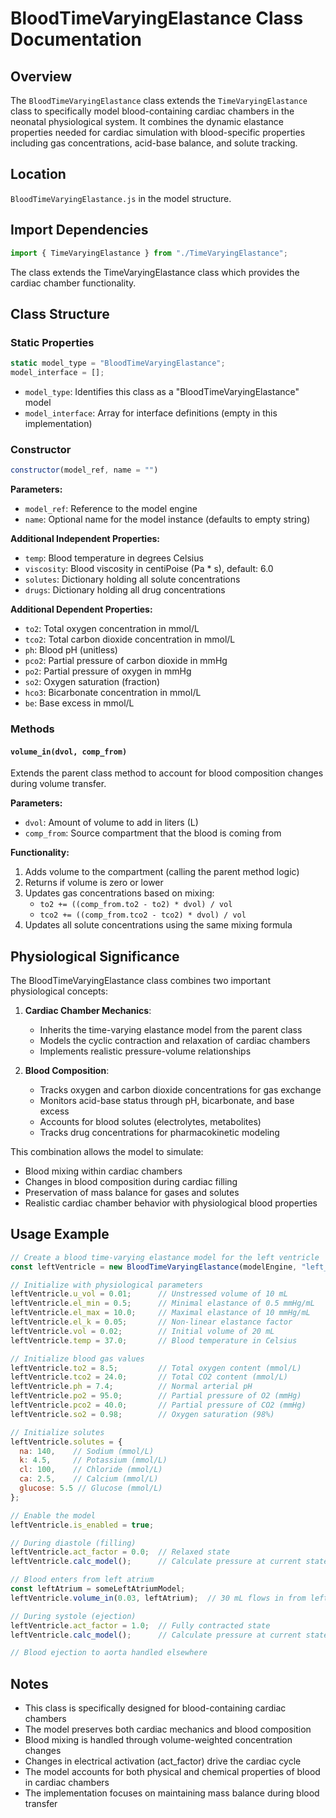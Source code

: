 # BloodTimeVaryingElastance Class Documentation

## Overview

The `BloodTimeVaryingElastance` class extends the `TimeVaryingElastance` class to specifically model blood-containing cardiac chambers in the neonatal physiological system. It combines the dynamic elastance properties needed for cardiac simulation with blood-specific properties including gas concentrations, acid-base balance, and solute tracking.

## Location

`BloodTimeVaryingElastance.js` in the model structure.

## Import Dependencies

```javascript
import { TimeVaryingElastance } from "./TimeVaryingElastance";
```

The class extends the TimeVaryingElastance class which provides the cardiac chamber functionality.

## Class Structure

### Static Properties

```javascript
static model_type = "BloodTimeVaryingElastance";
model_interface = [];
```

- `model_type`: Identifies this class as a "BloodTimeVaryingElastance" model
- `model_interface`: Array for interface definitions (empty in this implementation)

### Constructor

```javascript
constructor(model_ref, name = "")
```

**Parameters:**
- `model_ref`: Reference to the model engine
- `name`: Optional name for the model instance (defaults to empty string)

**Additional Independent Properties:**
- `temp`: Blood temperature in degrees Celsius
- `viscosity`: Blood viscosity in centiPoise (Pa * s), default: 6.0
- `solutes`: Dictionary holding all solute concentrations
- `drugs`: Dictionary holding all drug concentrations

**Additional Dependent Properties:**
- `to2`: Total oxygen concentration in mmol/L
- `tco2`: Total carbon dioxide concentration in mmol/L
- `ph`: Blood pH (unitless)
- `pco2`: Partial pressure of carbon dioxide in mmHg
- `po2`: Partial pressure of oxygen in mmHg
- `so2`: Oxygen saturation (fraction)
- `hco3`: Bicarbonate concentration in mmol/L
- `be`: Base excess in mmol/L

### Methods

#### `volume_in(dvol, comp_from)`

Extends the parent class method to account for blood composition changes during volume transfer.

**Parameters:**
- `dvol`: Amount of volume to add in liters (L)
- `comp_from`: Source compartment that the blood is coming from

**Functionality:**
1. Adds volume to the compartment (calling the parent method logic)
2. Returns if volume is zero or lower
3. Updates gas concentrations based on mixing:
   - `to2 += ((comp_from.to2 - to2) * dvol) / vol`
   - `tco2 += ((comp_from.tco2 - tco2) * dvol) / vol`
4. Updates all solute concentrations using the same mixing formula

## Physiological Significance

The BloodTimeVaryingElastance class combines two important physiological concepts:

1. **Cardiac Chamber Mechanics**:
   - Inherits the time-varying elastance model from the parent class
   - Models the cyclic contraction and relaxation of cardiac chambers
   - Implements realistic pressure-volume relationships

2. **Blood Composition**:
   - Tracks oxygen and carbon dioxide concentrations for gas exchange
   - Monitors acid-base status through pH, bicarbonate, and base excess
   - Accounts for blood solutes (electrolytes, metabolites)
   - Tracks drug concentrations for pharmacokinetic modeling

This combination allows the model to simulate:
- Blood mixing within cardiac chambers
- Changes in blood composition during cardiac filling
- Preservation of mass balance for gases and solutes
- Realistic cardiac chamber behavior with physiological blood properties

## Usage Example

```javascript
// Create a blood time-varying elastance model for the left ventricle
const leftVentricle = new BloodTimeVaryingElastance(modelEngine, "left_ventricle");

// Initialize with physiological parameters
leftVentricle.u_vol = 0.01;      // Unstressed volume of 10 mL
leftVentricle.el_min = 0.5;      // Minimal elastance of 0.5 mmHg/mL
leftVentricle.el_max = 10.0;     // Maximal elastance of 10 mmHg/mL
leftVentricle.el_k = 0.05;       // Non-linear elastance factor
leftVentricle.vol = 0.02;        // Initial volume of 20 mL
leftVentricle.temp = 37.0;       // Blood temperature in Celsius

// Initialize blood gas values
leftVentricle.to2 = 8.5;         // Total oxygen content (mmol/L)
leftVentricle.tco2 = 24.0;       // Total CO2 content (mmol/L)
leftVentricle.ph = 7.4;          // Normal arterial pH
leftVentricle.po2 = 95.0;        // Partial pressure of O2 (mmHg)
leftVentricle.pco2 = 40.0;       // Partial pressure of CO2 (mmHg)
leftVentricle.so2 = 0.98;        // Oxygen saturation (98%)

// Initialize solutes
leftVentricle.solutes = {
  na: 140,    // Sodium (mmol/L)
  k: 4.5,     // Potassium (mmol/L)
  cl: 100,    // Chloride (mmol/L)
  ca: 2.5,    // Calcium (mmol/L)
  glucose: 5.5 // Glucose (mmol/L)
};

// Enable the model
leftVentricle.is_enabled = true;

// During diastole (filling)
leftVentricle.act_factor = 0.0;  // Relaxed state
leftVentricle.calc_model();      // Calculate pressure at current state

// Blood enters from left atrium
const leftAtrium = someLeftAtriumModel;
leftVentricle.volume_in(0.03, leftAtrium);  // 30 mL flows in from left atrium with its blood composition

// During systole (ejection)
leftVentricle.act_factor = 1.0;  // Fully contracted state
leftVentricle.calc_model();      // Calculate pressure at current state

// Blood ejection to aorta handled elsewhere
```

## Notes

- This class is specifically designed for blood-containing cardiac chambers
- The model preserves both cardiac mechanics and blood composition
- Blood mixing is handled through volume-weighted concentration changes
- Changes in electrical activation (act_factor) drive the cardiac cycle
- The model accounts for both physical and chemical properties of blood in cardiac chambers
- The implementation focuses on maintaining mass balance during blood transfer
